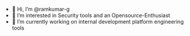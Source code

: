 - 👋 Hi, I’m @ramkumar-g
- 👀 I’m interested in Security tools and an Opensource-Enthusiast 
- 🌱 I’m currently working on internal development platform engineering tools


<!---
- 📫 How to reach me ...
- 💞️ I’m looking to collaborate on ...

ramkumar-g/ramkumar-g is a ✨ special ✨ repository because its `README.md` (this file) appears on your GitHub profile.
You can click the Preview link to take a look at your changes.
--->
